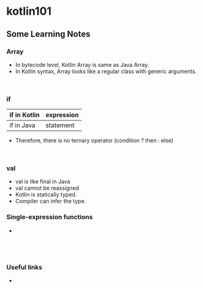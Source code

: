 # kotlin101

## Some Learning Notes ##

### Array ###
* In bytecode level, Kotlin Array is same as Java Array. 
* In Kotlin syntax, Array looks like a regular class with generic arguments.  

&nbsp;

### if ###
| if in Kotlin | expression |
|--------------|------------|
| if in Java   | statement  |
* Therefore, there is no ternary operator (condition ? then : else)

&nbsp;

### val ###
* val is like final in Java
* val cannot be reassigned
* Kotlin is statically typed. 
* Compiler can infer the type.

### Single-expression functions ###
* 

&nbsp;
----
### Useful links ###
* []()